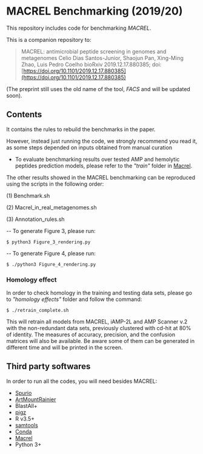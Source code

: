 # MACREL Benchmarking (2019/20)

This repository includes code for benchmarking *MACREL*.

This is a companion repository to:

>   MACREL: antimicrobial peptide screening in genomes and metagenomes
>   Celio Dias Santos-Junior, Shaojun Pan, Xing-Ming Zhao, Luis Pedro Coelho
>   bioRxiv 2019.12.17.880385; doi:
>   [https://doi.org/10.1101/2019.12.17.880385](https://doi.org/10.1101/2019.12.17.880385)

(The preprint still uses the old name of the tool, _FACS_ and will be updated
soon).

## Contents

It contains the rules to rebuild the benchmarks in the paper.

However, instead just running the code, we strongly recommend you read it, as some steps depended on inputs obtained from manual curation

- To evaluate benchmarking results over tested AMP and hemolytic peptides prediction models, please refer to the *"train"* folder in [Macrel](https://github.com/BigDataBiology/macrel).

The other results showed in the MACREL benchmarking can be reproduced using the scripts in the following order:

(1) Benchmark.sh

(2) Macrel_in_real_metagenomes.sh

(3) Annotation_rules.sh

-- To generate Figure 3, please run:

```
$ python3 Figure_3_rendering.py
```

-- To generate Figure 4, please run:

```
$ ./python3 Figure_4_rendering.py
```

### Homology effect

In order to check homology in the training and testing data sets, please go to *"homology effects"* folder and follow the command:

```
$ ./retrain_complete.sh
```

This will retrain all models from MACREL, iAMP-2L and AMP Scanner v.2 with the non-redundant data sets, previously clustered with cd-hit at 80% of identity. The measures of accuracy, precision, and the confusion matrices will also be available. Be aware some of them can be generated in different time and will be printed in the screen.

## Third party softwares

In order to run all the codes, you will need besides MACREL:

- [Spurio](https://bitbucket.org/bateman-group/spurio/src/master/)
- [ArtMountRainier](https://www.niehs.nih.gov/research/resources/software/biostatistics/art/index.cfm)
- BlastAll+
- [pigz](https://zlib.net/pigz/)
- R v3.5+
- [samtools](http://samtools.sourceforge.net/)
- [Conda](https://docs.conda.io/projects/conda/en/latest/user-guide/install/linux.html)
- [Macrel](https://github.com/BigDataBiology/macrel)
- Python 3+
